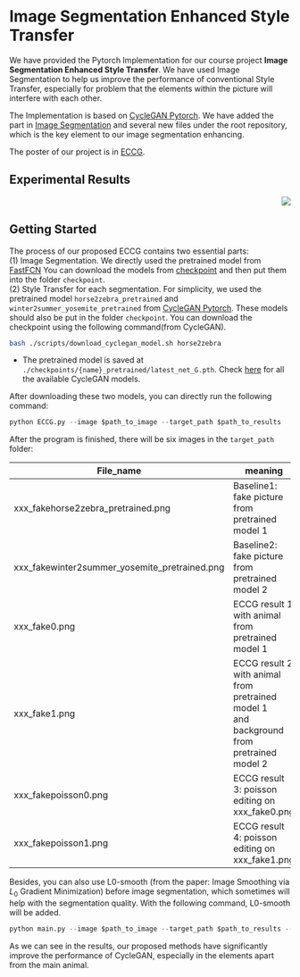 # Image Segmentation Enhanced Style Transfer

We have provided the Pytorch Implementation for our course project **Image Segmentation Enhanced Style Transfer**. We have used Image Segmentation to help us improve the performance of conventional Style Transfer, especially for problem that the elements within the picture will interfere with each other.  

The Implementation is based on [CycleGAN Pytorch](https://github.com/junyanz/pytorch-CycleGAN-and-pix2pix). We have added the part in [Image Segmentation](https://github.com/wangyu-ustc/ECCG/tree/main/segmentation) and several new files under the root repository, which is the key element to our image segmentation enhancing.

The poster of our project is in [ECCG](https://github.com/wangyu-ustc/ECCG/blob/main/report.pdf).

## Experimental Results
<img src='img/summary.png' align="right">



&nbsp;
## Getting Started
The process of our proposed ECCG contains two essential parts:  
(1) Image Segmentation. We directly used the pretrained model from [FastFCN](https://github.com/wuhuikai/FastFCN) You can download the models from [checkpoint](https://rec.ustc.edu.cn/share/7018a790-4108-11eb-88ad-2bd0a4833268) and then put them into the folder `checkpoint`.  
(2) Style Transfer for each segmentation. For simplicity, we used the pretrained model `horse2zebra_pretrained` and `winter2summer_yosemite_pretrained` from [CycleGAN Pytorch](https://github.com/junyanz/pytorch-CycleGAN-and-pix2pix). These models should also be put in the folder `checkpoint`. You can download the checkpoint using the following command(from CycleGAN).
```bash
bash ./scripts/download_cyclegan_model.sh horse2zebra
```
- The pretrained model is saved at `./checkpoints/{name}_pretrained/latest_net_G.pth`. Check [here](https://github.com/junyanz/pytorch-CycleGAN-and-pix2pix/blob/master/scripts/download_cyclegan_model.sh#L3) for all the available CycleGAN models.

After downloading these two models, you can directly run the following command:
```python
python ECCG.py --image $path_to_image --target_path $path_to_results
```
After the program is finished, there will be six images in the `target_path` folder:



| File_name                                     | meaning                                                      |
| --------------------------------------------- | ------------------------------------------------------------ |
| xxx_fakehorse2zebra_pretrained.png            | Baseline1: fake picture from pretrained model 1              |
| xxx_fakewinter2summer_yosemite_pretrained.png | Baseline2: fake picture from pretrained model 2              |
| xxx_fake0.png                                 | ECCG result 1 with animal from pretrained model 1            |
| xxx_fake1.png                                 | ECCG result 2 with animal from pretrained model 1 </br>and background from pretrained model 2 |
| xxx_fakepoisson0.png                          | ECCG result 3: poisson editing on xxx_fake0.png              |
| xxx_fakepoisson1.png                          | ECCG result 4: poisson editing on xxx_fake1.png              |

Besides, you can also use L0-smooth (from the paper: Image Smoothing via $L_0$ Gradient Minimization) before image segmentation, which sometimes will help with the segmentation quality. With the following command, L0-smooth will be added. 
```python
python main.py --image $path_to_image --target_path $path_to_results --with_L0
```
As we can see in the results, our proposed methods have significantly improve the performance of CycleGAN, especially in the elements apart from the main animal.